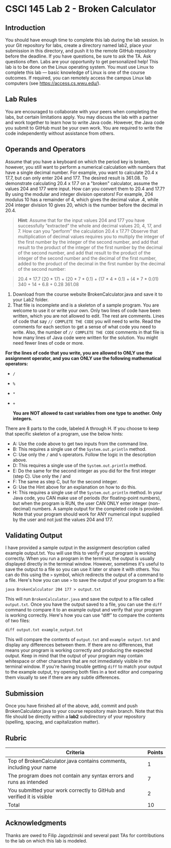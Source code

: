 # CSCI 145 Lab 2 - Broken Calculator

## Introduction
You should have enough time to complete this lab during the lab session. In your Git repository for labs, create a directory named lab2, place your submission in this directory, and push it to the remote GitHub repository before the deadline. If you have questions, be sure to ask the TA. Ask questions often. Labs are your opportunity to get personalized help! This lab is to be done on the Linux operating system. You must use Linux to complete this lab &mdash; basic knowledge of Linux is one of the course outcomes. If required, you can remotely access the campus Linux lab computers (see https://access.cs.wwu.edu/).

## Lab Rules
You are encouraged to collaborate with your peers when completing the labs, but certain limitations apply. You may discuss the lab with a partner and work together to learn how to write Java code. However, the Java code you submit to GitHub must be your own work. You are required to write the code independently without assistance from others.

## Operands and Operators
Assume that you have a keyboard on which the period key is broken, however, you still want to perform a numerical calculation with numbers that have a single decimal number. For example, you want to calculate 20.4 x 17.7, but can only enter 204 and 177. The desired result is 361.08. To demonstrate calculating 20.4 x 17.7 on a "broken" calculator, assume the values 204 and 177 were input. How can you convert them to 20.4 and 17.7? By using the modular and integer division operators! For example, 204 modulus 10 has a remainder of 4, which gives the decimal value .4, 
while 204 integer division 10 gives 20, which is the number before the decimal in 20.4.

> **Hint**: Assume that for the input values 204 and 177 you have successfully ”extracted” the whole and decimal values 20, 4, 17, and 7. How can you ”perform” the calculation 20.4 x 17.7? Observe that multiplication of decimal values requires you to multiply the integer of the first number by the integer of the second number, and add that result to the product of the integer of the first number by the decimal of the second number, and add that result to the product of the integer of the second number and the decimal of the first number, added to the product of the decimal in the first number by the decimal of the second number:

> 20.4 * 17.7
> (20 * 17) + (20 * 7 * 0.1) + (17 * 4 * 0.1) + (4 * 7 * 0.01)
> 340 + 14 + 6.8 + 0.28
> 361.08

1. Download from the course website BrokenCalculator.java and save it to your Lab2 folder.
2. That file is incomplete and is a skeleton of a sample program. You are welcome to use it or write your own. Only two lines of code have been written, which you are not allowed to edit. The rest are comments. Lines of code that say `// COMPLETE THE CODE` you will need to write. Read the comments for each section to get a sense of what code you need to write. Also, the number of `// COMPLETE THE CODE` comments in that file is how many lines of Java code were written for the solution. You might need fewer lines of code or more.

**For the lines of code that you write, you are allowed to ONLY use the assignment operator, and you can ONLY use the following mathematical operators:**
- `/`
- `%`
- `*`
- `+`

    **You are NOT allowed to cast variables from one type to another. Only integers.**

There are 8 parts to the code, labeled A through H. If you choose to keep that specific skeleton of a program, use the below hints:

- A: Use the code above to get two inputs from the command line.
- B: This requires a single use of the `System.out.println` method.
- C: Use only the `/` and `%` operators. Follow the logic in the description above.
- D: This requires a single use of the `System.out.println` method.
- E: Do the same for the second integer as you did for the first integer (step C). Use only the / and
- F: The same as step C, but for the second integer.
- G: Use the Hint above for an explanation on how to do this.
- H: This requires a single use of the `System.out.println` method.
In your Java code, you CAN make use of periods (for floating-point numbers), but when the program is RUN, the user CAN ONLY enter integer (non-decimal) numbers. A sample output for the completed code is provided. Note that your program should work for ANY numerical input supplied by the user and not just the values 204 and 177.

## Validating Output
I have provided a sample output in the assignment description called example output.txt. You will use this to verify if your program is working correctly. When you run a program in the terminal, the output is usually displayed directly in the terminal window. However, sometimes it's useful to save the output to a file so you can use it later or share it with others. You can do this using the `>` symbol, which redirects the output of a command to a file. Here's how you can use `>` to save the output of your program to a file:

`java BrokenCalculator 204 177 > output.txt`

This will run `BrokenCalculator.java` and save the output to a file called `output.txt`. 
Once you have the output saved to a file, 
you can use the `diff` command to compare it to an example output and verify that your program is working correctly. 
Here's how you can use “diff” to compare the contents of two files:

`diff output.txt example_output.txt`

This will compare the contents of `output.txt` and `example output.txt` and display any differences between them. If there are no differences, that means your program is working correctly and producing the expected output. Keep in mind that the output of your program may contain whitespace or other characters that are not immediately visible in the terminal window. If you're having trouble getting `diff` to match your output to the example output, try opening both files in a text editor and comparing them visually to see if there are any subtle differences.

## Submission
Once you have finished all of the above, add, commit and push BrokenCalculator.java to your course repository main branch. Note that this file should be directly within a **lab2** subdirectory of your repository (spelling, spacing, and capitalization matter).

## Rubric
| Criteria | Points |
| --- | --- |
| Top of BrokenCalculator.java contains comments, including your name | 1 |
| The program does not contain any syntax errors and runs as intended | 7 |
| You submitted your work correctly to GitHub and verified it is visible | 2 |
| Total | 10 |

## Acknowledgments
Thanks are owed to Filip Jagodzinski and several past TAs for contributions to the lab on which this lab is modeled.
